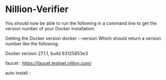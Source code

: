 # Nillion-Verifier

You should now be able to run the following in a command line to get the version number of your Docker installation:

Getting the Docker version
docker --version
Which should return a version number like the following:

Docker version 27.1.1, build 63125853e3



faucet : https://faucet.testnet.nillion.com/



auto install : 
